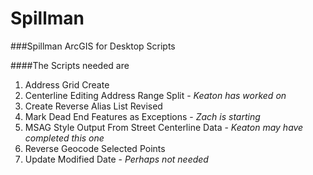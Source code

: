 # Spillman
###Spillman ArcGIS for Desktop Scripts

####The Scripts needed are

1. Address Grid Create
2. Centerline Editing Address Range Split - *Keaton has worked on*
3. Create Reverse Alias List Revised
4. Mark Dead End Features as Exceptions - *Zach is starting*
5. MSAG Style Output From Street Centerline Data - *Keaton may have completed this one*
6. Reverse Geocode Selected Points
7. Update Modified Date - *Perhaps not needed*
